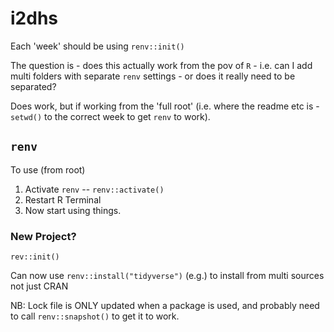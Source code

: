 # i2dhs

Each 'week' should be using `renv::init()`

The question is - does this actually work from the pov of `R` - i.e. can I add multi folders with separate `renv` settings - or does it really need to be separated?

Does work, but if working from the 'full root' (i.e. where the readme etc is - `setwd()` to the correct week to get `renv` to work).

## `renv`

To use (from root)
1. Activate `renv` -- `renv::activate()`
2. Restart R Terminal
3. Now start using things.

### New Project?

`rev::init()`


Can now use `renv::install("tidyverse")` (e.g.) to install from multi sources not just CRAN

NB: Lock file is ONLY updated when a package is used, and probably need to call `renv::snapshot()` to get it to work.